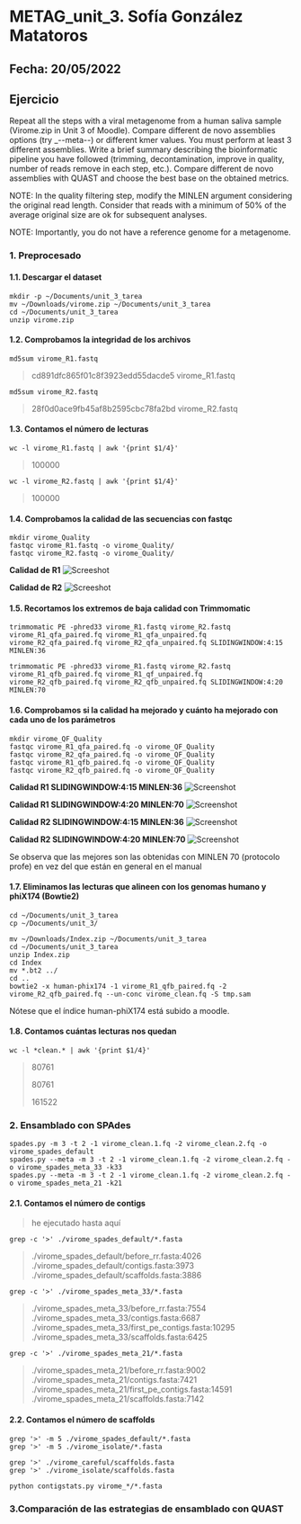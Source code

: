 # METAG_unit_3. Sofía González Matatoros
## Fecha: 20/05/2022
## Ejercicio
Repeat all the steps with a viral metagenome from a human saliva sample (Virome.zip in Unit 3 of Moodle). Compare different de novo assemblies options (try _--meta--) or different kmer values. You must perform at least 3 different assemblies. Write a brief summary describing the bioinformatic pipeline you have followed (trimming, decontamination, improve in quality, number of reads remove in each step, etc.). Compare different de novo assemblies with QUAST and choose the best base on the obtained metrics.

NOTE: In the quality filtering step, modify the MINLEN argument considering the original read length. Consider that reads with a minimum of 50% of the average original size are ok for subsequent analyses.

NOTE: Importantly, you do not have a reference genome for a metagenome.

### 1. Preprocesado
#### 1.1. Descargar el dataset
```
mkdir -p ~/Documents/unit_3_tarea
mv ~/Downloads/virome.zip ~/Documents/unit_3_tarea
cd ~/Documents/unit_3_tarea
unzip virome.zip
```
#### 1.2. Comprobamos la integridad de los archivos
```
md5sum virome_R1.fastq 
```
> cd891dfc865f01c8f3923edd55dacde5  virome_R1.fastq
```
md5sum virome_R2.fastq 
```
> 28f0d0ace9fb45af8b2595cbc78fa2bd  virome_R2.fastq
#### 1.3. Contamos el número de lecturas
```
wc -l virome_R1.fastq | awk '{print $1/4}'
```
> 100000
```
wc -l virome_R2.fastq | awk '{print $1/4}'
```
> 100000
#### 1.4. Comprobamos la calidad de las secuencias con fastqc
```
mkdir virome_Quality
fastqc virome_R1.fastq -o virome_Quality/
fastqc virome_R2.fastq -o virome_Quality/
```
**Calidad de R1**
![Screeshot](https://github.com/Sofia-Gonzalez-Matatoros/METAG_unit_3/blob/main/fotos.1.4/1.4/virome_R1.png)

**Calidad de R2**
![Screeshot](https://github.com/Sofia-Gonzalez-Matatoros/METAG_unit_3/blob/main/fotos.1.4/1.4/virome_R2.png)

#### 1.5. Recortamos los extremos de baja calidad con Trimmomatic
```
trimmomatic PE -phred33 virome_R1.fastq virome_R2.fastq virome_R1_qfa_paired.fq virome_R1_qfa_unpaired.fq virome_R2_qfa_paired.fq virome_R2_qfa_unpaired.fq SLIDINGWINDOW:4:15 MINLEN:36

trimmomatic PE -phred33 virome_R1.fastq virome_R2.fastq virome_R1_qfb_paired.fq virome_R1_qf_unpaired.fq virome_R2_qfb_paired.fq virome_R2_qfb_unpaired.fq SLIDINGWINDOW:4:20 MINLEN:70
```
#### 1.6. Comprobamos si la calidad ha mejorado y cuánto ha mejorado con cada uno de los parámetros
```
mkdir virome_QF_Quality
fastqc virome_R1_qfa_paired.fq -o virome_QF_Quality
fastqc virome_R2_qfa_paired.fq -o virome_QF_Quality
fastqc virome_R1_qfb_paired.fq -o virome_QF_Quality
fastqc virome_R2_qfb_paired.fq -o virome_QF_Quality
```
**Calidad R1 SLIDINGWINDOW:4:15 MINLEN:36**
![Screenshot](https://github.com/Sofia-Gonzalez-Matatoros/METAG_unit_3/blob/main/fotos.1.6/1.6/r1a.png)

**Calidad R1 SLIDINGWINDOW:4:20 MINLEN:70**
![Screenshot](https://github.com/Sofia-Gonzalez-Matatoros/METAG_unit_3/blob/main/fotos.1.6/1.6/r1b.png)

**Calidad R2 SLIDINGWINDOW:4:15 MINLEN:36**
![Screenshot](https://github.com/Sofia-Gonzalez-Matatoros/METAG_unit_3/blob/main/fotos.1.6/1.6/r2a.png)

**Calidad R2 SLIDINGWINDOW:4:20 MINLEN:70**
![Screenshot](https://github.com/Sofia-Gonzalez-Matatoros/METAG_unit_3/blob/main/fotos.1.6/1.6/r2b.png)

Se observa que las mejores son las obtenidas con MINLEN 70 (protocolo profe) en vez del que están en general en el manual
#### 1.7. Eliminamos las lecturas que alineen con los genomas humano y phiX174 (Bowtie2)
```
cd ~/Documents/unit_3_tarea
cp ~/Documents/unit_3/

mv ~/Downloads/Index.zip ~/Documents/unit_3_tarea
cd ~/Documents/unit_3_tarea
unzip Index.zip
cd Index
mv *.bt2 ../
cd ..
bowtie2 -x human-phix174 -1 virome_R1_qfb_paired.fq -2 virome_R2_qfb_paired.fq --un-conc virome_clean.fq -S tmp.sam
```
Nótese que el índice human-phiX174 está subido a moodle.

#### 1.8. Contamos cuántas lecturas nos quedan
```
wc -l *clean.* | awk '{print $1/4}'
```
> 80761
> 
> 80761
> 
> 161522

### 2. Ensamblado con SPAdes
```
spades.py -m 3 -t 2 -1 virome_clean.1.fq -2 virome_clean.2.fq -o virome_spades_default
spades.py --meta -m 3 -t 2 -1 virome_clean.1.fq -2 virome_clean.2.fq -o virome_spades_meta_33 -k33
spades.py --meta -m 3 -t 2 -1 virome_clean.1.fq -2 virome_clean.2.fq -o virome_spades_meta_21 -k21
```
#### 2.1. Contamos el número de contigs
> he ejecutado hasta aquí
```
grep -c '>' ./virome_spades_default/*.fasta
```
> ./virome_spades_default/before_rr.fasta:4026
> ./virome_spades_default/contigs.fasta:3973
> ./virome_spades_default/scaffolds.fasta:3886

```
grep -c '>' ./virome_spades_meta_33/*.fasta
```
> ./virome_spades_meta_33/before_rr.fasta:7554
> ./virome_spades_meta_33/contigs.fasta:6687
> ./virome_spades_meta_33/first_pe_contigs.fasta:10295
> ./virome_spades_meta_33/scaffolds.fasta:6425

```
grep -c '>' ./virome_spades_meta_21/*.fasta
```
> ./virome_spades_meta_21/before_rr.fasta:9002
> ./virome_spades_meta_21/contigs.fasta:7421
> ./virome_spades_meta_21/first_pe_contigs.fasta:14591
> ./virome_spades_meta_21/scaffolds.fasta:7142

#### 2.2. Contamos el número de scaffolds
```
grep '>' -m 5 ./virome_spades_default/*.fasta
grep '>' -m 5 ./virome_isolate/*.fasta
```
```
grep '>' ./virome_careful/scaffolds.fasta
grep '>' ./virome_isolate/scaffolds.fasta
```
```
python contigstats.py virome_*/*.fasta
```

### 3.Comparación de las estrategias de ensamblado con QUAST
